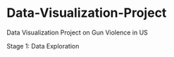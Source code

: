 # Data-Visualization-Project
Data Visualization Project on Gun Violence in US

Stage 1: Data Exploration
